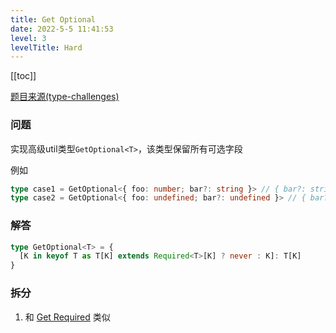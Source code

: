 ```yaml
---
title: Get Optional
date: 2022-5-5 11:41:53
level: 3
levelTitle: Hard
---
```


[[toc]]

[题目来源(type-challenges)](https://github.com/type-challenges/type-challenges/blob/main/questions/00059-hard-get-optional/README.zh-CN.md)

### 问题

实现高级util类型`GetOptional<T>`，该类型保留所有可选字段

例如

```typescript
type case1 = GetOptional<{ foo: number; bar?: string }> // { bar?: string }
type case2 = GetOptional<{ foo: undefined; bar?: undefined }> // { bar?: undefined }
```

### 解答

```typescript
type GetOptional<T> = {
  [K in keyof T as T[K] extends Required<T>[K] ? never : K]: T[K]
}
```

### 拆分

1. 和 [Get Required](/projects/challenges/typescript/hard-3) 类似
